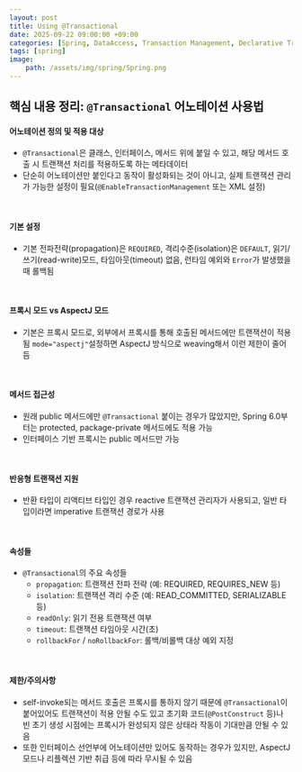 ```yaml
---
layout: post
title: Using @Transactional
date: 2025-09-22 09:00:00 +09:00
categories: [Spring, DataAccess, Transaction Management, Declarative Transaction Management]
tags: [spring]
image:
    path: /assets/img/spring/Spring.png
---
```


## 핵심 내용 정리: `@Transactional` 어노테이션 사용법


#### 어노테이션 정의 및 적용 대상

- `@Transactional`은 클래스, 인터페이스, 메서드 위에 붙일 수 있고, 해당 메서드 호출 시 트랜잭션 처리를 적용하도록 하는 메타데이터
- 단순히 어노테이션만 붙인다고 동작이 활성화되는 것이 아니고, 실제 트랜잭션 관리가 가능한 설정이 필요(`@EnableTransactionManagement` 또는 XML 설정)

<br>

#### 기본 설정

- 기본 전파전략(propagation)은 `REQUIRED`, 격리수준(isolation)은 `DEFAULT`, 읽기/쓰기(read-write)모드, 타임아웃(timeout) 없음, 런타임 예외와 `Error`가 발생했을 때 롤백됨

<br>

#### 프록시 모드 vs AspectJ 모드

- 기본은 프록시 모드로, 외부에서 프록시를 통해 호출된 메서드에만 트랜잭션이 적용됨 `mode="aspectj"`설정하면 AspectJ 방식으로 weaving해서 이런 제한이 줄어듬

<br>

#### 메서드 접근성

- 원래 public 메서드에만 `@Transactional` 붙이는 경우가 많았지만, Spring 6.0부터는 protected, package-private 메서드에도 적용 가능
- 인터페이스 기반 프록시는 public 메서드만 가능

<br>

#### 반응형 트랜잭션 지원

- 반환 타입이 리액티브 타입인 경우 reactive 트랜잭션 관리자가 사용되고, 일반 타입이라면 imperative 트랜잭션 경로가 사용

<br>

#### 속성들

- `@Transactional`의 주요 속성들
  - `propagation`: 트랜잭션 전파 전략 (예: REQUIRED, REQUIRES_NEW 등)
  - `isolation`: 트랜잭션 격리 수준 (예: READ_COMMITTED, SERIALIZABLE 등)
  - `readOnly`: 읽기 전용 트랜잭션 여부
  - `timeout`: 트랜잭션 타임아웃 시간(초)
  - `rollbackFor` / `noRollbackFor`: 롤백/비롤백 대상 예외 지정

<br>

#### 제한/주의사항

- self-invoke되는 메서드 호출은 프록시를 통하지 않기 때문에 `@Transactional`이 붙어있어도 트랜잭션이 적용 안될 수도 있고 초기화 코드(`@PostConstruct` 등)나 빈 초기 생성 시점에는 프록시가 완성되지 않은 상태라 작동이 기대만큼 안될 수 있음
- 또한 인터페이스 선언부에 어노테이션만 있어도 동작하는 경우가 있지만, AspectJ 모드나 리플렉션 기반 취급 등에 따라 무시될 수 있음

<br>